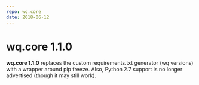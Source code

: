 ```yaml
---
repo: wq.core
date: 2018-06-12
---
```


# wq.core 1.1.0

**wq.core 1.1.0** replaces the custom requirements.txt generator (wq versions) with a wrapper around pip freeze.  Also, Python 2.7 support is no longer advertised (though it may still work).
